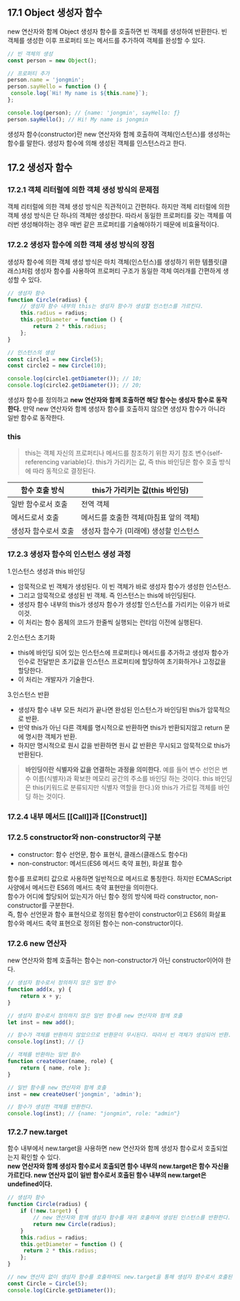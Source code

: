 ## 17.1 Object 생성자 함수
new 연산자와 함께 Object 생성자 함수를 호출하면 빈 객체를 생성하여 반환한다. 빈 객체를 생성한 이후 프로퍼티 또는 메서드를
추가하여 객체를 완성할 수 있다.

```javascript
// 빈 객체의 생성
const person = new Object();

// 프로퍼티 추가
person.name = 'jongmin';
person.sayHello = function () {
 console.log(`Hi! My name is ${this.name}`);
};

console.log(person); // {name: 'jongmin', sayHello: ƒ}
person.sayHello(); // Hi! My name is jongmin
```

 생성자 함수(constructor)란 new 연산자와 함께 호출하여 객체(인스턴스)를 생성하는 함수를 말한다. 생성자 함수에 의해 생성된
 객체를 인스턴스라고 한다.
 
## 17.2 생성자 함수
### 17.2.1 객체 리터럴에 의한 객체 생성 방식의 문제점
객체 리터럴에 의한 객체 생성 방식은 직관적이고 간편하다. 하지만 객체 리터럴에 의한 객체 생성 방식은 단 하나의 객체만
생성한다. 따라서 동일한 프로퍼티를 갖는 객체를 여러번 생성해야하는 경우 매번 같은 프로퍼티를 기술해야하기 때문에 비효율적이다.

### 17.2.2 생성자 함수에 의한 객체 생성 방식의 장점
생성자 함수에 의한 객체 생성 방식은 마치 객체(인스턴스)를 생성하기 위한 템플릿(클래스)처럼 생성자 함수를 사용하여 프로퍼티 구조가 동일한 객체
여러개를 간편하게 생성할 수 있다.
```javascript
// 생성자 함수
function Circle(radius) {
    // 생성자 함수 내부의 this는 생성자 함수가 생성할 인스턴스를 가르킨다.
    this.radius = radius;
    this.getDiameter = function () {
        return 2 * this.radius;
    };
}

// 인스턴스의 생성
const circle1 = new Circle(5);
const circle2 = new Circle(10);

console.log(circle1.getDiameter()); // 10;
console.log(circle2.getDiameter()); // 20;
```
생성자 함수를 정의하고 **new 연산자와 함께 호출하면 해당 함수는 생성자 함수로 동작한다.** 만약 new 연산자와 함께 생성자 함수를 호출하지 않으면
생성자 함수가 아니라 일반 함수로 동작한다.

### this
> this는 객체 자신의 프로퍼티나 메서드를 참조하기 위한 자기 참조 변수(self-referencing variable)다. this가 가리키는 값, 즉 this 바인딩은
> 함수 호출 방식에 따라 동적으로 결정된다.
>
|함수 호출 방식 |this가 가리키는 값(this 바인딩)|
|----|----|
|일반 함수로서 호출|전역 객체|
|메서드로서 호출|메서드를 호출한 객체(마침표 앞의 객체)|
|생성자 함수로서 호출|생성자 함수가 (미래에) 생성할 인스턴스|

### 17.2.3 생성자 함수의 인스턴스 생성 과정

1.인스턴스 생성과 this 바인딩
- 암묵적으로 빈 객체가 생성된다. 이 빈 객체가 바로 생성자 함수가 생성한 인스턴스.
- 그리고 암묵적으로 생성된 빈 객체. 즉 인스턴스는 this에 바인딩된다.
- 생성자 함수 내부의 this가 생성자 함수가 생성할 인스턴스를 가리키는 이유가 바로 이것.
- 이 처리는 함수 몸체의 코드가 한줄씩 실행되는 런타임 이전에 실행된다.

2.인스턴스 초기화
- this에 바인딩 되어 있는 인스턴스에 프로퍼티나 메서드를 추가하고 생성자 함수가 인수로 전달받은 초기값을 인스턴스 프로퍼티에 할당하여 초기화하거나 고정값을 할당한다.
- 이 처리는 개발자가 기술한다.

3.인스턴스 반환
- 생성자 함수 내부 모든 처리가 끝나면 완성된 인스턴스가 바인딩된 this가 암묵적으로 반환.
- 만약 this가 아닌 다른 객체를 명시적으로 반환하면 this가 반환되지않고 return 문에 명시한 객체가 반환.
- 하지만 명시적으로 원시 값을 반환하면 원시 값 반환은 무시되고 암묵적으로 this가 반환된다.

> **바인딩이란 식별자와 값을 연결하는 과정을 의미한다.** 예를 들어 변수 선언은 변수 이름(식별자)과 확보한 메모리 공간의 주소를 바인딩 하는 것이다.
> this 바인딩은 this(키워드로 분류되지만 식별자 역할을 한다.)와 this가 가르킬 객체를 바인딩 하는 것이다.

### 17.2.4 내부 메서드 [[Call]]과 [[Construct]]

### 17.2.5 constructor와 non-constructor의 구분
- constructor: 함수 선언문, 함수 표현식, 클래스(클래스도 함수다)
- non-constructor: 메서드(ES6 메서드 축약 표현), 화살표 함수

함수를 프로퍼티 값으로 사용하면 일반적으로 메서드로 통칭한다.
하지만 ECMAScript 사양에서 메서드란 ES6의 메서드 축약 표현만을 의미한다.   
함수가 어디에 할당되어 있는지가 아닌 함수 정의 방식에 따라 constructor, non-constructor를 구분한다.   
즉, 함수 선언문과 함수 표현식으로 정의된 함수만이 constructor이고 ES6의 화살표 함수와 메서드 축약 표현으로 정의된 함수는 non-constructor이다.

### 17.2.6 new 연산자
new 연산자와 함께 호출하는 함수는 non-constructor가 아닌 constructor이어야 한다.
```javascript
// 생성자 함수로서 정의하지 않은 일반 함수
function add(x, y) {
    return x + y;
}

// 생성자 함수로서 정의하지 않은 일반 함수를 new 연산자와 함께 호출
let inst = new add();

// 함수가 객체를 반환하지 않았으므로 반환문이 무시된다. 따라서 빈 객체가 생성되어 반환.
console.log(inst); // {}

// 객체를 반환하는 일반 함수
function createUser(name, role) {
    return { name, role };
}

// 일반 함수를 new 연산자와 함께 호출
inst = new createUser('jongmin', 'admin');

// 함수가 생성한 객체를 반환한다.
console.log(inst); // {name: "jongmin", role: "admin"}
```

### 17.2.7 new.target
함수 내부에서 new.target을 사용하면 new 연산자와 함께 생성자 함수로서 호출되었는지 확인할 수 있다.   
**new 연산자와 함께 생성자 함수로서 호출되면 함수 내부의 new.target은 함수 자신을 가르킨다. new 연산자 없이 일반 함수로서
호출된 함수 내부의 new.target은 undefined이다.**
```javascript
// 생성자 함수
function Circle(radius) {
    if (!new.target) {
        // new 연산자와 함께 생성자 함수를 재귀 호출하여 생성된 인스턴스를 반환한다.
        return new Circle(radius);
    }
    this.radius = radius;
    this.getDiameter = function () {
     return 2 * this.radius;
    };
}

// new 연산자 없이 생성자 함수를 호출하여도 new.target을 통해 생성자 함수로서 호출된다.
const Circle = Circle(5);
console.log(Circle.getDiameter());
```